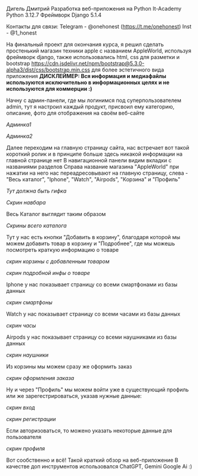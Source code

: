Дигель Дмитрий
Разработка веб-приложения на Python
It-Academy
Python 3.12.7
Фреймворк Django 5.1.4

Контакты для связи:
Telegram - @onehonest (https://t.me/onehonest)
Inst - @1_honest

На финальный проект для окончания курса, я решил сделать простенький магазин техники apple с названием AppleWorld, используя фреймворк django,
также использовались html, css для разметки и bootstrap https://cdn.jsdelivr.net/npm/bootstrap@5.3.0-alpha3/dist/css/bootstrap.min.css для более эстетичного вида приложения
__ДИСКЛЕЙМЕР: Вся информация и медиафайлы используются исключительно в информационных целях и не используются для коммерции :)__

Начну с админ-панели, где мы логинимся под суперпользователем admin, тут я настроил каждый продукт, присвоил ему категорию, описание, фото для отображения на своём веб-сайте

*Админка1*

*Админка2*

Далее переходим на главную страницу сайта, нас встречает вот такой короткий ролик и в принципе больше здесь никакой информации на главной странице нет
В навигационной панели видим вкладки с названиями разделов Справа название магазина "AppleWorld" при нажатии на него нас переадресовывают на главную страницу, слева - "Весь каталог", "Iphone", "Watch", "Airpods", "Корзина" и "Профиль"

*Тут должна быть гифка*

*Скрин навбара*

Весь Каталог выглядит таким образом

*Скрины всего каталога*

Тут у нас есть кнопки "Добавить в корзину", благодаря которой мы можем добавить товар в корзину и "Подробнее", где мы можешь посмотреть краткую информацию о товаре

*скрин корзины с добавленным товаром*

*скрин подробной инфы о товаре*

Iphone у нас показывает страницу со всеми смартфонами из базы данных

*скрин смартфоны*

Watch у нас показывает страницу со всеми часами из базы данных

*скрин часы*

Airpods у нас показывает страницу со всеми наушниками из базы данных

*скрин наушники*

Из корзины мы можем сразу же оформить заказ

*скрин оформления заказа*

Ну и через "Профиль" мы можем войти уже в существующий профиль или же зарегестрироваться, указав нужные данные:

*скрин вход*

*скрин регистрации*

Если авторизоваться, то можено указать некоторые данные для пользователя

*скрин профиля*

Вот сообственно и всё! Такой краткий обзор на веб-приложение
В качестве доп инструментов использовался ChatGPT, Gemini Google Ai :)




